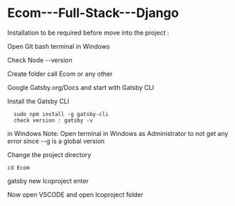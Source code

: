 # Ecom---Full-Stack---Django

Installation to be required before move into the project :

Open Git bash terminal in Windows 

Check Node --version

Create folder call Ecom or any other 

Google Gatsby.org/Docs and start with Gatsby CLI

Install the Gatsby CLI 
  
      sudo npm install -g gatsby-cli
      check version : gatsby -v
      
  in Windows Note: Open terminal in Windows as Administrator to not get any error since --g is a global version
      
Change the project directory 
    
    cd Ecom 

gatsby new lcoproject enter

Now open VSCODE and open lcoproject folder 

